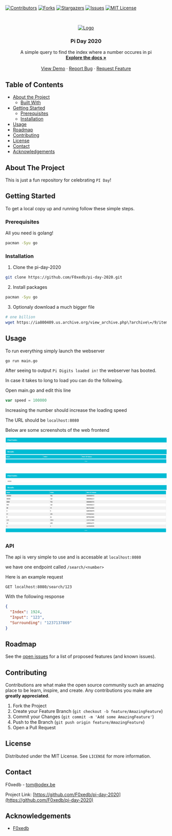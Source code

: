 [![Contributors][contributors-shield]][contributors-url]
[![Forks][forks-shield]][forks-url]
[![Stargazers][stars-shield]][stars-url]
[![Issues][issues-shield]][issues-url]
[![MIT License][license-shield]][license-url]

<!-- PROJECT LOGO -->
<br />
<p align="center">
  <a href="https://github.com/F0xedb/pi-day-2020">
    <img src="https://upload.wikimedia.org/wikipedia/commons/thumb/4/42/Greek_lc_pi.svg/1200px-Greek_lc_pi.svg.png" alt="Logo" width="300" height="300">
  </a>

  <h3 align="center">Pi Day 2020</h3>

  <p align="center">
    A simple query to find the index where a number occures in pi
    <br />
    <a href="https://github.com/F0xedb/pi-day-2020"><strong>Explore the docs »</strong></a>
    <br />
    <br />
    <a href="https://github.com/F0xedb/pi-day-2020">View Demo</a>
    ·
    <a href="https://github.com/F0xedb/pi-day-2020/issues">Report Bug</a>
    ·
    <a href="https://github.com/F0xedb/pi-day-2020/issues">Request Feature</a>
  </p>
</p>

<!-- TABLE OF CONTENTS -->

## Table of Contents

- [About the Project](#about-the-project)
  - [Built With](#built-with)
- [Getting Started](#getting-started)
  - [Prerequisites](#prerequisites)
  - [Installation](#installation)
- [Usage](#usage)
- [Roadmap](#roadmap)
- [Contributing](#contributing)
- [License](#license)
- [Contact](#contact)
- [Acknowledgements](#acknowledgements)

<!-- ABOUT THE PROJECT -->

## About The Project

This is just a fun repository for celebrating `PI Day`!

<!-- GETTING STARTED -->

## Getting Started

To get a local copy up and running follow these simple steps.

### Prerequisites

All you need is golang!

```sh
pacman -Syu go
```

### Installation

1. Clone the pi-day-2020

```sh
git clone https://github.com/F0xedb/pi-day-2020.git
```

2. Install packages

```sh
pacman -Syu go
```

3. Optionaly download a much bigger file

```sh
# one billion
wget https://ia800409.us.archive.org/view_archive.php\?archive\=/9/items/Math_Constants/Pi.zip\&file\=Pi%20-%20Dec.txt -O pi.txt # roughly 1 GB
```

<!-- USAGE EXAMPLES -->

## Usage

To run everything simply launch the webserver

```sh
go run main.go
```

After seeing to output `Pi Digits loaded in!` the webserver has booted.

In case it takes to long to load you can do the following.

Open main.go and edit this line

```go
var speed = 100000
```

Increasing the number should increase the loading speed

The URL should be `localhost:8080`

Below are some screenshots of the web frontend

![Empty](/screenshot/Empty.png)

![Full](/screenshot/Full.png)

### API

The api is very simple to use and is accesable at `localhost:8080`

we have one endpoint called `/search/<number>`

Here is an example request

```
GET localhost:8080/search/123
```

With the following response

```json
{
  "Index": 1924,
  "Input": "123",
  "Surrounding": "1237137869"
}
```

<!-- ROADMAP -->

## Roadmap

See the [open issues](https://github.com/F0xedb/pi-day-2020/issues) for a list of proposed features (and known issues).

<!-- CONTRIBUTING -->

## Contributing

Contributions are what make the open source community such an amazing place to be learn, inspire, and create. Any contributions you make are **greatly appreciated**.

1. Fork the Project
2. Create your Feature Branch (`git checkout -b feature/AmazingFeature`)
3. Commit your Changes (`git commit -m 'Add some AmazingFeature'`)
4. Push to the Branch (`git push origin feature/AmazingFeature`)
5. Open a Pull Request

<!-- LICENSE -->

## License

Distributed under the MIT License. See `LICENSE` for more information.

<!-- CONTACT -->

## Contact

F0xedb - tom@odex.be

Project Link: [https://github.com/F0xedb/pi-day-2020](https://github.com/F0xedb/pi-day-2020)

<!-- ACKNOWLEDGEMENTS -->

## Acknowledgements

- [F0xedb](https://github.com/F0xedb/pi-day-2020)

<!-- MARKDOWN LINKS & IMAGES -->
<!-- https://www.markdownguide.org/basic-syntax/#reference-style-links -->

[contributors-shield]: https://img.shields.io/github/contributors/F0xedb/pi-day-2020.svg?style=flat-square
[contributors-url]: https://github.com/F0xedb/pi-day-2020/graphs/contributors
[forks-shield]: https://img.shields.io/github/forks/F0xedb/pi-day-2020.svg?style=flat-square
[forks-url]: https://github.com/F0xedb/pi-day-2020/network/members
[stars-shield]: https://img.shields.io/github/stars/F0xedb/pi-day-2020.svg?style=flat-square
[stars-url]: https://github.com/F0xedb/pi-day-2020/stargazers
[issues-shield]: https://img.shields.io/github/issues/F0xedb/pi-day-2020.svg?style=flat-square
[issues-url]: https://github.com/F0xedb/pi-day-2020/issues
[license-shield]: https://img.shields.io/github/license/F0xedb/pi-day-2020.svg?style=flat-square
[license-url]: https://github.com/F0xedb/pi-day-2020/blob/master/LICENSE.txt
[product-screenshot]: https://upload.wikimedia.org/wikipedia/commons/thumb/4/42/Greek_lc_pi.svg/1200px-Greek_lc_pi.svg.png
